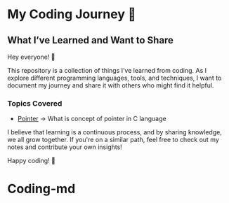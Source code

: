 # My Coding Journey 🚀

## What I’ve Learned and Want to Share

Hey everyone! 👋  

This repository is a collection of things I’ve learned from coding. As I explore different programming languages, tools, and techniques, I want to document my journey and share it with others who might find it helpful.  

### Topics Covered  
- [Pointer](/Fa1rus/Coding-md/blob/main/Pointer.md) -> What is concept of pointer in C language

I believe that learning is a continuous process, and by sharing knowledge, we all grow together. If you're on a similar path, feel free to check out my notes and contribute your own insights!

Happy coding! 🚀 

# Coding-md
